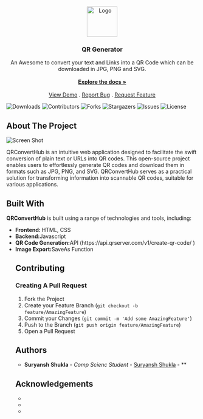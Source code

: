 <br/>
<p align="center">
  <a href="https://github.com/SuryanshOg/qr-generator">
    <img src="https://cdn.discordapp.com/attachments/1143554593465323641/1143554845270364160/favicon.jpg" alt="Logo" width="80" height="80">
  </a>

  <h3 align="center">QR Generator</h3>

  <p align="center">
    An Awesome to convert your text and Links into a QR Code which can be downloaded in JPG, PNG and SVG.
    <br/>
    <br/>
    <a href="https://github.com/SuryanshOg/qr-generator"><strong>Explore the docs »</strong></a>
    <br/>
    <br/>
    <a href="https://github.com/SuryanshOg/qr-generator">View Demo</a>
    .
    <a href="https://github.com/SuryanshOg/qr-generator/issues">Report Bug</a>
    .
    <a href="https://github.com/SuryanshOg/qr-generator/issues">Request Feature</a>
  </p>
</p>

![Downloads](https://img.shields.io/github/downloads/SuryanshOg/qr-generator/total) ![Contributors](https://img.shields.io/github/contributors/SuryanshOg/qr-generator?color=dark-green) ![Forks](https://img.shields.io/github/forks/SuryanshOg/qr-generator?style=social) ![Stargazers](https://img.shields.io/github/stars/SuryanshOg/qr-generator?style=social) ![Issues](https://img.shields.io/github/issues/SuryanshOg/qr-generator) ![License](https://img.shields.io/github/license/SuryanshOg/qr-generator) 

## About The Project

![Screen Shot](https://cdn.discordapp.com/attachments/1143554593465323641/1143556290468126740/image1.jpeg)

QRConvertHub is an intuitive web application designed to facilitate the swift conversion of plain text or URLs into QR codes. This open-source project enables users to effortlessly generate QR codes and download them in formats such as JPG, PNG, and SVG. QRConvertHub serves as a practical solution for transforming information into scannable QR codes, suitable for various applications.

## Built With

<b>QRConvertHub</b> is built using a range of technologies and tools, including:
<ul>
<li><b>Frontend: </b>HTML, CSS
<li><b>Backend:</b>Javascript
<li><b>QR Code Generation:</b>API (https://api.qrserver.com/v1/create-qr-code/
)
<li><b>Image Export:</b>SaveAs Function

## Contributing



### Creating A Pull Request

1. Fork the Project
2. Create your Feature Branch (`git checkout -b feature/AmazingFeature`)
3. Commit your Changes (`git commit -m 'Add some AmazingFeature'`)
4. Push to the Branch (`git push origin feature/AmazingFeature`)
5. Open a Pull Request

## Authors

* **Suryansh Shukla** - *Comp Scienc Student* - [Suryansh Shukla](https://github.com/SuryanshOG/) - **

## Acknowledgements

* []()
* []()
* []()
